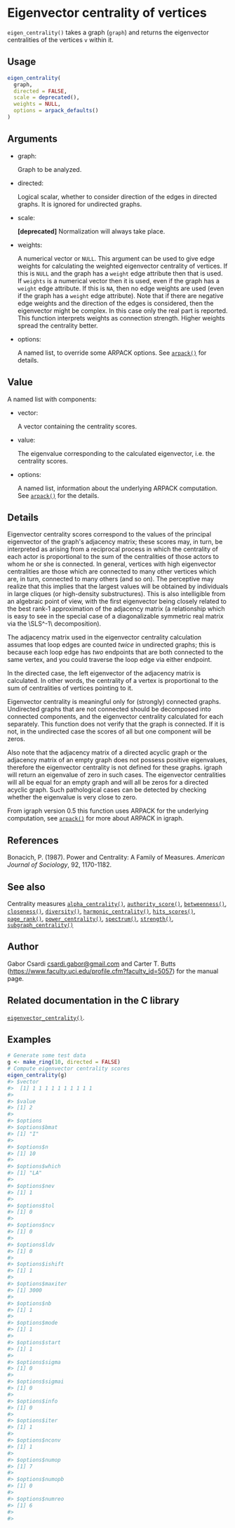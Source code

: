 # Eigenvector centrality of vertices

`eigen_centrality()` takes a graph (`graph`) and returns the eigenvector
centralities of the vertices `v` within it.

## Usage

``` r
eigen_centrality(
  graph,
  directed = FALSE,
  scale = deprecated(),
  weights = NULL,
  options = arpack_defaults()
)
```

## Arguments

- graph:

  Graph to be analyzed.

- directed:

  Logical scalar, whether to consider direction of the edges in directed
  graphs. It is ignored for undirected graphs.

- scale:

  **\[deprecated\]** Normalization will always take place.

- weights:

  A numerical vector or `NULL`. This argument can be used to give edge
  weights for calculating the weighted eigenvector centrality of
  vertices. If this is `NULL` and the graph has a `weight` edge
  attribute then that is used. If `weights` is a numerical vector then
  it is used, even if the graph has a `weight` edge attribute. If this
  is `NA`, then no edge weights are used (even if the graph has a
  `weight` edge attribute). Note that if there are negative edge weights
  and the direction of the edges is considered, then the eigenvector
  might be complex. In this case only the real part is reported. This
  function interprets weights as connection strength. Higher weights
  spread the centrality better.

- options:

  A named list, to override some ARPACK options. See
  [`arpack()`](https://r.igraph.org/reference/arpack.md) for details.

## Value

A named list with components:

- vector:

  A vector containing the centrality scores.

- value:

  The eigenvalue corresponding to the calculated eigenvector, i.e. the
  centrality scores.

- options:

  A named list, information about the underlying ARPACK computation. See
  [`arpack()`](https://r.igraph.org/reference/arpack.md) for the
  details.

## Details

Eigenvector centrality scores correspond to the values of the principal
eigenvector of the graph's adjacency matrix; these scores may, in turn,
be interpreted as arising from a reciprocal process in which the
centrality of each actor is proportional to the sum of the centralities
of those actors to whom he or she is connected. In general, vertices
with high eigenvector centralities are those which are connected to many
other vertices which are, in turn, connected to many others (and so on).
The perceptive may realize that this implies that the largest values
will be obtained by individuals in large cliques (or high-density
substructures). This is also intelligible from an algebraic point of
view, with the first eigenvector being closely related to the best
rank-1 approximation of the adjacency matrix (a relationship which is
easy to see in the special case of a diagonalizable symmetric real
matrix via the \\SLS^-1\\ decomposition).

The adjacency matrix used in the eigenvector centrality calculation
assumes that loop edges are counted *twice* in undirected graphs; this
is because each loop edge has *two* endpoints that are both connected to
the same vertex, and you could traverse the loop edge via either
endpoint.

In the directed case, the left eigenvector of the adjacency matrix is
calculated. In other words, the centrality of a vertex is proportional
to the sum of centralities of vertices pointing to it.

Eigenvector centrality is meaningful only for (strongly) connected
graphs. Undirected graphs that are not connected should be decomposed
into connected components, and the eigenvector centrality calculated for
each separately. This function does not verify that the graph is
connected. If it is not, in the undirected case the scores of all but
one component will be zeros.

Also note that the adjacency matrix of a directed acyclic graph or the
adjacency matrix of an empty graph does not possess positive
eigenvalues, therefore the eigenvector centrality is not defined for
these graphs. igraph will return an eigenvalue of zero in such cases.
The eigenvector centralities will all be equal for an empty graph and
will all be zeros for a directed acyclic graph. Such pathological cases
can be detected by checking whether the eigenvalue is very close to
zero.

From igraph version 0.5 this function uses ARPACK for the underlying
computation, see [`arpack()`](https://r.igraph.org/reference/arpack.md)
for more about ARPACK in igraph.

## References

Bonacich, P. (1987). Power and Centrality: A Family of Measures.
*American Journal of Sociology*, 92, 1170-1182.

## See also

Centrality measures
[`alpha_centrality()`](https://r.igraph.org/reference/alpha_centrality.md),
[`authority_score()`](https://r.igraph.org/reference/hub_score.md),
[`betweenness()`](https://r.igraph.org/reference/betweenness.md),
[`closeness()`](https://r.igraph.org/reference/closeness.md),
[`diversity()`](https://r.igraph.org/reference/diversity.md),
[`harmonic_centrality()`](https://r.igraph.org/reference/harmonic_centrality.md),
[`hits_scores()`](https://r.igraph.org/reference/hits_scores.md),
[`page_rank()`](https://r.igraph.org/reference/page_rank.md),
[`power_centrality()`](https://r.igraph.org/reference/power_centrality.md),
[`spectrum()`](https://r.igraph.org/reference/spectrum.md),
[`strength()`](https://r.igraph.org/reference/strength.md),
[`subgraph_centrality()`](https://r.igraph.org/reference/subgraph_centrality.md)

## Author

Gabor Csardi <csardi.gabor@gmail.com> and Carter T. Butts
(<https://www.faculty.uci.edu/profile.cfm?faculty_id=5057>) for the
manual page.

## Related documentation in the C library

[`eigenvector_centrality()`](https://igraph.org/c/html/0.10.17/igraph-Structural.html#igraph_eigenvector_centrality).

## Examples

``` r
# Generate some test data
g <- make_ring(10, directed = FALSE)
# Compute eigenvector centrality scores
eigen_centrality(g)
#> $vector
#>  [1] 1 1 1 1 1 1 1 1 1 1
#> 
#> $value
#> [1] 2
#> 
#> $options
#> $options$bmat
#> [1] "I"
#> 
#> $options$n
#> [1] 10
#> 
#> $options$which
#> [1] "LA"
#> 
#> $options$nev
#> [1] 1
#> 
#> $options$tol
#> [1] 0
#> 
#> $options$ncv
#> [1] 0
#> 
#> $options$ldv
#> [1] 0
#> 
#> $options$ishift
#> [1] 1
#> 
#> $options$maxiter
#> [1] 3000
#> 
#> $options$nb
#> [1] 1
#> 
#> $options$mode
#> [1] 1
#> 
#> $options$start
#> [1] 1
#> 
#> $options$sigma
#> [1] 0
#> 
#> $options$sigmai
#> [1] 0
#> 
#> $options$info
#> [1] 0
#> 
#> $options$iter
#> [1] 1
#> 
#> $options$nconv
#> [1] 1
#> 
#> $options$numop
#> [1] 7
#> 
#> $options$numopb
#> [1] 0
#> 
#> $options$numreo
#> [1] 6
#> 
#> 
```

